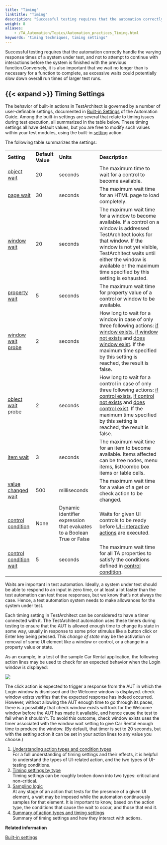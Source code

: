 ```yaml
--- 
title: "Timing"
linktitle: "Timing"
description: "Successful testing requires that the automation correctly handle the varying response times of a system under test, and not to attempt to continue with interactions before the system is finished with the previous function."
weight: 8
aliases: 
    - /TA_Automation/Topics/Automation_practices_Timing.html
keywords: "timing techniques, timing settings"
---
```


Successful testing requires that the automation correctly handle the varying response times of a system under test, and not to attempt to continue with interactions before the system is finished with the previous function.Conversely, it is also important that we wait no longer than is necessary for a function to complete, as excessive waits could potentially slow down overall run times of larger test runs.

## {{< expand >}} Timing Settings

The behavior of built-in actions in TestArchitect is governed by a number of user-definable settings, documented in [Built-in Settings](/automation-guide/action-based-testing-language/built-in-settings/) of the Automation Guide. Among the built-in settings are several that relate to timing issues during test execution, all summarized in the table below. These timing settings all have default values, but you are free to modify such values within your test modules, using the built-in [setting](/automation-guide/action-based-testing-language/built-in-actions/test-support-actions/value-handling/setting) action.

The following table summarizes the settings:

|||||
|------|------|------|------|
|**Setting**|**Default Value**|**Units**|**Description**|
|[object wait](/automation-guide/action-based-testing-language/built-in-settings/timing-settings/object-wait)|20|seconds|The maximum time to wait for a control to become available.|
|[page wait](/automation-guide/action-based-testing-language/built-in-settings/timing-settings/page-wait)|30|seconds|The maximum wait time for an HTML page to load completely.|
|[window wait](/automation-guide/action-based-testing-language/built-in-settings/timing-settings/window-wait)|20|seconds|The maximum wait time for a window to become available. If a control on a window is addressed TestArchitect looks for that window. If the window is not yet visible, TestArchitect waits until either the window is available or the maximum time specified by this setting is exhausted.|
|[property wait](/automation-guide/action-based-testing-language/built-in-settings/timing-settings/property-wait)|5|seconds|The maximum wait time for property value of a control or window to be available.|
|[window wait probe](/automation-guide/action-based-testing-language/built-in-settings/timing-settings/window-wait-probe)|2|seconds|How long to wait for a window in case of only three following actions: [if window exists](/automation-guide/action-based-testing-language/built-in-actions/test-support-actions/control-flow/if-window-exists), [if window not exists](/automation-guide/action-based-testing-language/built-in-actions/test-support-actions/control-flow/if-window-not-exists) and [does window exist](/automation-guide/action-based-testing-language/built-in-actions/user-interface-actions/window/does-window-exist). If the maximum time specified by this setting is reached, the result is false.|
|[object wait probe](/automation-guide/action-based-testing-language/built-in-settings/timing-settings/object-wait-probe)|2|seconds|How long to wait for a control in case of only three following actions: [if control exists](/automation-guide/action-based-testing-language/built-in-actions/test-support-actions/control-flow/if-control-exists), [if control not exists](/automation-guide/action-based-testing-language/built-in-actions/test-support-actions/control-flow/if-control-not-exists) and [does control exist](/automation-guide/action-based-testing-language/built-in-actions/user-interface-actions/control-element/does-control-exist). If the maximum time specified by this setting is reached, the result is false.|
|[item wait](/automation-guide/action-based-testing-language/built-in-settings/timing-settings/item-wait)|3|seconds|The maximum wait time for an item to become available. Items affected can be tree nodes, menu items, list/combo box items or table cells.|
|[value changed wait](/automation-guide/action-based-testing-language/built-in-settings/timing-settings/value-changed-wait)|500|milliseconds|The maximum wait time for a value of a get or check action to be changed.|
|[control condition](/automation-guide/action-based-testing-language/built-in-settings/timing-settings/control-condition)|None|Dynamic identifier expression that evaluates to a Boolean True or False|Waits for given UI controls to be ready before [UI-interactive actions](/automation-guide/action-based-testing-language/the-test-language/timing/understanding-action-types-and-condition-types/classifying-ui-interactive-actions) are executed.|
|[control condition wait](/automation-guide/action-based-testing-language/built-in-settings/timing-settings/control-condition-wait)|5|seconds|The maximum wait time for all TA properties to satisfy the conditions defined in [control condition](/automation-guide/action-based-testing-language/built-in-settings/timing-settings/control-condition).|

Waits are important in test automation. Ideally, a system under test should be able to respond to an input in zero time, or at least a lot faster than the test automation can test those responses, but we know that’s not always the case. Hence, a test automation system needs to make allowances for the system under test.

Each timing setting in TestArchitect can be considered to have a timer connected with it. The TestArchitect automation uses these timers during testing to ensure that the AUT is allowed enough time to change its state in some way, usually in response to some prior stimulus like a button click or Enter key being pressed. This *change of state* may be the activation or removal of some UI element like a window or control, or a change in a property value or state.

As an example, in a test of the sample Car Rental application, the following action lines may be used to check for an expected behavior when the Login window is displayed:

![](/images/TA_Automation/Images/timing_click_and_check_test_lines.png)

The click action is expected to trigger a response from the AUT in which the Login window is dismissed and the Welcome window is displayed. check window exists verifies that the expected response has indeed occurred. However, without allowing the AUT enough time to go through its paces, there is a possibility that check window exists will look for the Welcome window before the AUT has made it available, and hence cause the test to fail when it shouldn't. To avoid this outcome, check window exists uses the timer associated with the window wait setting to give Car Rental enough time to produce the window. \(By default, that timer is set to 20 seconds, but with the setting action it can be set in your action lines to any value you choose.\)

1.  [Understanding action types and condition types](/automation-guide/action-based-testing-language/the-test-language/timing/understanding-action-types-and-condition-types/)  
 For a full understanding of timing settings and their effects, it is helpful to understand the types of UI-related action, and the two types of UI-testing conditions.
2.  [Timing settings by type](/automation-guide/action-based-testing-language/the-test-language/timing/timing-settings-by-type/)  
 Timing settings can be roughly broken down into two types: critical and non-critical.
3.  [Sampling logic](/automation-guide/action-based-testing-language/the-test-language/timing/sampling-logic)  
 At any stage of an action that tests for the presence of a given UI element, a wait may be imposed while the automation continuously samples for that element. It is important to know, based on the action type, the conditions that cause the wait to occur, and those that end it.
4.  [Summary of action types and timing settings](/automation-guide/action-based-testing-language/the-test-language/timing/summary-of-action-types-and-timing-settings)  
 Summary of timing settings and how they interact with actions.




**Related information**  


[Built-in settings](/automation-guide/action-based-testing-language/built-in-settings/)

